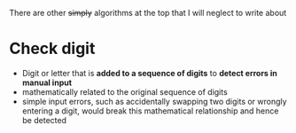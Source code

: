 There are other ~~simply~~ algorithms at the top that I will neglect to write about

# Check digit

- Digit or letter that is **added to a sequence of digits** to **detect errors in manual input**
- mathematically related to the original sequence of digits
- simple input errors, such as accidentally swapping two digits or wrongly entering a digit, would break this mathematical relationship and hence be detected
